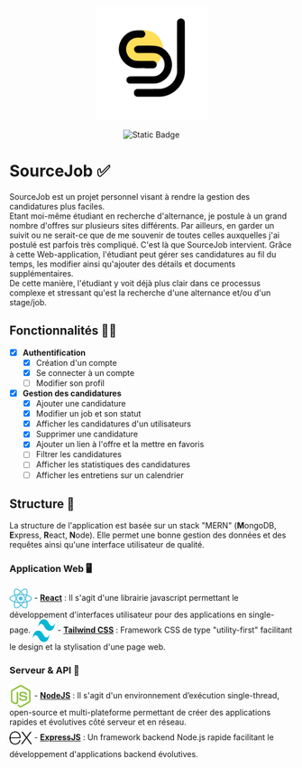 <p align='center'>
  <img src='client/src/assets/logo.png' width=200 height=200/>
</p>
<p align='center'>
<img alt="Static Badge" src="https://img.shields.io/badge/Web%20App%20-%20rgb(205%2C%20205%2C%200)">
</p>

# SourceJob ✅

SourceJob est un projet personnel visant à rendre la gestion des candidatures plus faciles. <br>
Etant moi-même étudiant en recherche d'alternance, je postule à un grand nombre d'offres sur plusieurs sites différents. Par ailleurs, en garder un suivit ou ne serait-ce que de me souvenir de toutes celles auxquelles j'ai postulé est parfois très compliqué. C'est là que SourceJob intervient. Grâce à cette Web-application, l'étudiant peut gérer ses candidatures au fil du temps, les modifier ainsi qu'ajouter des détails et documents supplémentaires. <br>
De cette manière, l'étudiant y voit déjà plus clair dans ce processus complexe et stressant qu'est la recherche d'une alternance et/ou d'un stage/job.

## Fonctionnalités 🧑‍💻

- [x] **Authentification**
  - [x] Création d'un compte
  - [x] Se connecter à un compte
  - [ ] Modifier son profil
     
- [x] **Gestion des candidatures**
  - [x] Ajouter une candidature
  - [x] Modifier un job et son statut
  - [x] Afficher les candidatures d'un utilisateurs
  - [x] Supprimer une candidature
  - [x] Ajouter un lien à l'offre et la mettre en favoris
  - [ ] Filtrer les candidatures
  - [ ] Afficher les statistiques des candidatures
  - [ ] Afficher les entretiens sur un calendrier

## Structure 🧠

La structure de l'application est basée sur un stack "MERN" (**M**ongoDB, **E**xpress, **R**eact, **N**ode).
Elle permet une bonne gestion des données et des requêtes ainsi qu'une interface utilisateur de qualité.

### Application Web 🖥️ 

<img src='client/src/assets/React.svg' width=40 height=40 align='center'/> - [**React**](https://react.dev) : Il s'agit d'une librairie javascript permettant le développement d'interfaces utilisateur pour des applications en single-page.
<img src='client/src/assets/Tailwind.svg' width=40 height=40 align='center'/> - [**Tailwind CSS**](https://tailwindcss.com) : Framework CSS de type "utility-first" facilitant le design et la stylisation d'une page web.

### Serveur & API 🧬

<img src='client/src/assets/NodeJS.svg' width=40 height=40 align='center'/> - [**NodeJS**](https://nodejs.org/en) : Il s'agit d'un environnement d’exécution single-thread, open-source et multi-plateforme permettant de créer des applications rapides et évolutives côté serveur et en réseau. <br>
<img src='client/src/assets/ExpressJS.svg' width=40 height=40 align='center'/> - [**ExpressJS**](https://expressjs.com) : Un framework backend Node.js rapide facilitant le développement d'applications backend évolutives.


